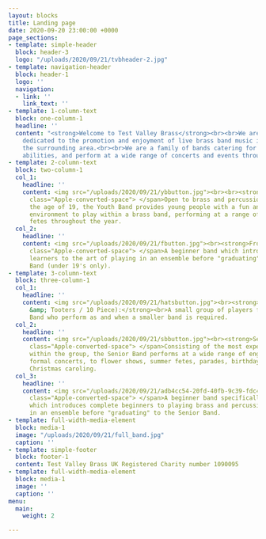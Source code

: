 ```yaml
---
layout: blocks
title: Landing page
date: 2020-09-20 23:00:00 +0000
page_sections:
- template: simple-header
  block: header-3
  logo: "/uploads/2020/09/21/tvbheader-2.jpg"
- template: navigation-header
  block: header-1
  logo: ''
  navigation:
  - link: ''
    link_text: ''
- template: 1-column-text
  block: one-column-1
  headline: ''
  content: "<strong>Welcome to Test Valley Brass</strong><br><br>We are an organisation
    dedicated to the promotion and enjoyment of live brass band music in Andover and
    the surrounding area.<br><br>We are a family of bands catering for all ages and
    abilities, and perform at a wide range of concerts and events throughout the year."
- template: 2-column-text
  block: two-column-1
  col_1:
    headline: ''
    content: <img src="/uploads/2020/09/21/ybbutton.jpg"><br><br><strong>Youth Band:</strong><span
      class="Apple-converted-space"> </span>Open to brass and percussion players under
      the age of 19, the Youth Band provides young people with a fun and enjoyable
      environment to play within a brass band, performing at a range of concerts and
      fetes throughout the year.
  col_2:
    headline: ''
    content: <img src="/uploads/2020/09/21/fbutton.jpg"><br><strong>Frosty's:</strong><span
      class="Apple-converted-space"> </span>A beginner band which introduces young
      learners to the art of playing in an ensemble before "graduating" to the Youth
      Band (under 19's only).
- template: 3-column-text
  block: three-column-1
  col_1:
    headline: ''
    content: <img src="/uploads/2020/09/21/hatsbutton.jpg"><br><strong>HATS (aka Hooters
      &amp; Tooters / 10 Piece):</strong><br>A small group of players from Senior
      Band who perform as and when a smaller band is required.
  col_2:
    headline: ''
    content: <img src="/uploads/2020/09/21/sbbutton.jpg"><br><strong>Senior Band:</strong><span
      class="Apple-converted-space"> </span>Consisting of the most experienced players
      within the group, the Senior Band performs at a wide range of engagements from
      formal concerts, to flower shows, summer fetes, parades, birthday parties and
      Christmas caroling.
  col_3:
    headline: ''
    content: <img src="/uploads/2020/09/21/adb4cc54-20fd-40fb-9c39-fdc4cd98b668.jpg"><br><strong>Academy:</strong><span
      class="Apple-converted-space"> </span>A beginner band specifically for adults
      which introduces complete beginners to playing brass and percussion instruments
      in an ensemble before "graduating" to the Senior Band.
- template: full-width-media-element
  block: media-1
  image: "/uploads/2020/09/21/full_band.jpg"
  caption: ''
- template: simple-footer
  block: footer-1
  content: Test Valley Brass UK Registered Charity number 1090095
- template: full-width-media-element
  block: media-1
  image: ''
  caption: ''
menu:
  main:
    weight: 2

---
```

